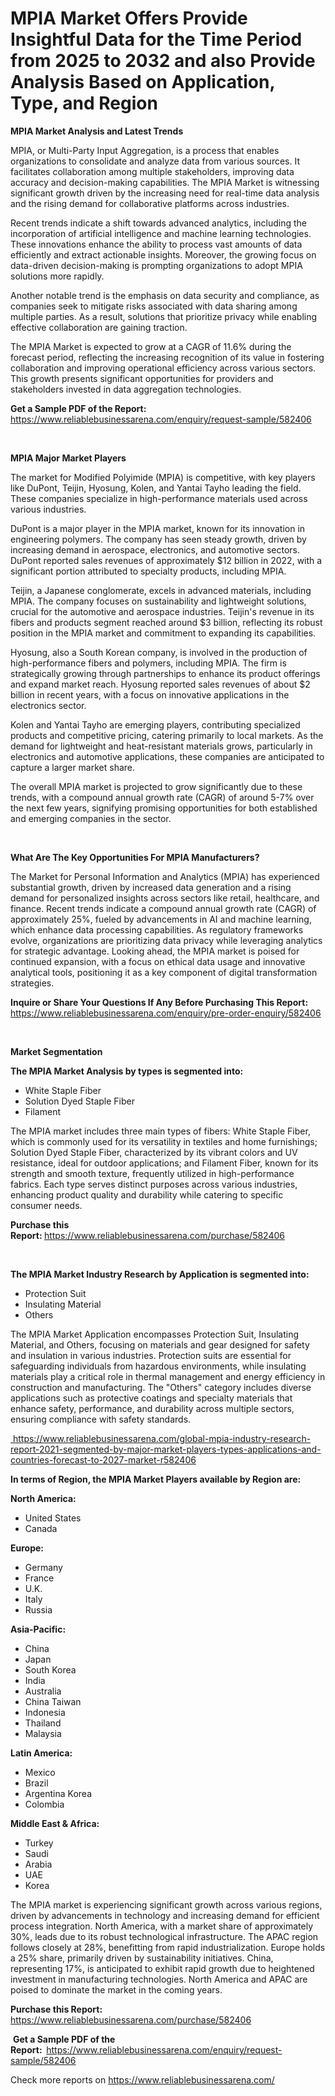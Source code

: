 <p><h1>MPIA Market Offers Provide Insightful Data for the Time Period from 2025 to 2032 and also Provide Analysis Based on Application, Type, and Region</h1></p><p><strong>MPIA Market Analysis and Latest Trends</strong></p>
<p><p>MPIA, or Multi-Party Input Aggregation, is a process that enables organizations to consolidate and analyze data from various sources. It facilitates collaboration among multiple stakeholders, improving data accuracy and decision-making capabilities. The MPIA Market is witnessing significant growth driven by the increasing need for real-time data analysis and the rising demand for collaborative platforms across industries.</p><p>Recent trends indicate a shift towards advanced analytics, including the incorporation of artificial intelligence and machine learning technologies. These innovations enhance the ability to process vast amounts of data efficiently and extract actionable insights. Moreover, the growing focus on data-driven decision-making is prompting organizations to adopt MPIA solutions more rapidly.</p><p>Another notable trend is the emphasis on data security and compliance, as companies seek to mitigate risks associated with data sharing among multiple parties. As a result, solutions that prioritize privacy while enabling effective collaboration are gaining traction.</p><p>The MPIA Market is expected to grow at a CAGR of 11.6% during the forecast period, reflecting the increasing recognition of its value in fostering collaboration and improving operational efficiency across various sectors. This growth presents significant opportunities for providers and stakeholders invested in data aggregation technologies.</p></p>
<p><strong>Get a Sample PDF of the Report:&nbsp;</strong> <a href="https://www.reliablebusinessarena.com/enquiry/request-sample/582406?utm_campaign=2198&utm_medium=2&utm_source=Github&utm_content=ia&utm_term=23032025&utm_id=mpia">https://www.reliablebusinessarena.com/enquiry/request-sample/582406</a></p>
<p>&nbsp;</p>
<p><strong>MPIA Major Market Players</strong></p>
<p><p>The market for Modified Polyimide (MPIA) is competitive, with key players like DuPont, Teijin, Hyosung, Kolen, and Yantai Tayho leading the field. These companies specialize in high-performance materials used across various industries.</p><p>DuPont is a major player in the MPIA market, known for its innovation in engineering polymers. The company has seen steady growth, driven by increasing demand in aerospace, electronics, and automotive sectors. DuPont reported sales revenues of approximately $12 billion in 2022, with a significant portion attributed to specialty products, including MPIA.</p><p>Teijin, a Japanese conglomerate, excels in advanced materials, including MPIA. The company focuses on sustainability and lightweight solutions, crucial for the automotive and aerospace industries. Teijin's revenue in its fibers and products segment reached around $3 billion, reflecting its robust position in the MPIA market and commitment to expanding its capabilities.</p><p>Hyosung, also a South Korean company, is involved in the production of high-performance fibers and polymers, including MPIA. The firm is strategically growing through partnerships to enhance its product offerings and expand market reach. Hyosung reported sales revenues of about $2 billion in recent years, with a focus on innovative applications in the electronics sector.</p><p>Kolen and Yantai Tayho are emerging players, contributing specialized products and competitive pricing, catering primarily to local markets. As the demand for lightweight and heat-resistant materials grows, particularly in electronics and automotive applications, these companies are anticipated to capture a larger market share.</p><p>The overall MPIA market is projected to grow significantly due to these trends, with a compound annual growth rate (CAGR) of around 5-7% over the next few years, signifying promising opportunities for both established and emerging companies in the sector.</p></p>
<p>&nbsp;</p>
<p><strong>What Are The Key Opportunities For MPIA Manufacturers?</strong></p>
<p><p>The Market for Personal Information and Analytics (MPIA) has experienced substantial growth, driven by increased data generation and a rising demand for personalized insights across sectors like retail, healthcare, and finance. Recent trends indicate a compound annual growth rate (CAGR) of approximately 25%, fueled by advancements in AI and machine learning, which enhance data processing capabilities. As regulatory frameworks evolve, organizations are prioritizing data privacy while leveraging analytics for strategic advantage. Looking ahead, the MPIA market is poised for continued expansion, with a focus on ethical data usage and innovative analytical tools, positioning it as a key component of digital transformation strategies.</p></p>
<p><strong>Inquire or Share Your Questions If Any Before Purchasing This Report:</strong> <a href="https://www.reliablebusinessarena.com/enquiry/pre-order-enquiry/582406?utm_campaign=2198&utm_medium=2&utm_source=Github&utm_content=ia&utm_term=23032025&utm_id=mpia">https://www.reliablebusinessarena.com/enquiry/pre-order-enquiry/582406</a></p>
<p>&nbsp;</p>
<p><strong>Market Segmentation</strong></p>
<p><strong>The MPIA Market Analysis by types is segmented into:</strong></p>
<p><ul><li>White Staple Fiber</li><li>Solution Dyed Staple Fiber</li><li>Filament</li></ul></p>
<p><p>The MPIA market includes three main types of fibers: White Staple Fiber, which is commonly used for its versatility in textiles and home furnishings; Solution Dyed Staple Fiber, characterized by its vibrant colors and UV resistance, ideal for outdoor applications; and Filament Fiber, known for its strength and smooth texture, frequently utilized in high-performance fabrics. Each type serves distinct purposes across various industries, enhancing product quality and durability while catering to specific consumer needs.</p></p>
<p><strong>Purchase this Report:&nbsp;</strong><a href="https://www.reliablebusinessarena.com/purchase/582406?utm_campaign=2198&utm_medium=2&utm_source=Github&utm_content=ia&utm_term=23032025&utm_id=mpia">https://www.reliablebusinessarena.com/purchase/582406</a></p>
<p>&nbsp;</p>
<p><strong>The MPIA Market Industry Research by Application is segmented into:</strong></p>
<p><ul><li>Protection Suit</li><li>Insulating Material</li><li>Others</li></ul></p>
<p><p>The MPIA Market Application encompasses Protection Suit, Insulating Material, and Others, focusing on materials and gear designed for safety and insulation in various industries. Protection suits are essential for safeguarding individuals from hazardous environments, while insulating materials play a critical role in thermal management and energy efficiency in construction and manufacturing. The "Others" category includes diverse applications such as protective coatings and specialty materials that enhance safety, performance, and durability across multiple sectors, ensuring compliance with safety standards.</p></p>
<p><a href="https://www.reliablebusinessarena.com/global-mpia-industry-research-report-2021-segmented-by-major-market-players-types-applications-and-countries-forecast-to-2027-market-r582406?utm_campaign=2198&utm_medium=2&utm_source=Github&utm_content=ia&utm_term=23032025&utm_id=mpia">&nbsp;https://www.reliablebusinessarena.com/global-mpia-industry-research-report-2021-segmented-by-major-market-players-types-applications-and-countries-forecast-to-2027-market-r582406</a></p>
<p><strong>In terms of Region, the MPIA Market Players available by Region are:</strong></p>
<p>
    <p> <strong> North America: </strong>
        <ul>
            <li>United States</li>
            <li>Canada</li>
        </ul>
        </p> 
    <p> <strong> Europe: </strong>
        <ul>
            <li>Germany</li>
            <li>France</li>
            <li>U.K.</li>
            <li>Italy</li>
            <li>Russia</li>
        </ul>
        </p> 
    <p> <strong> Asia-Pacific: </strong>
        <ul>
            <li>China</li>
            <li>Japan</li>
            <li>South Korea</li>
            <li>India</li>
            <li>Australia</li>
            <li>China Taiwan</li>
            <li>Indonesia</li>
            <li>Thailand</li>
            <li>Malaysia</li>
        </ul>
        </p> 
    <p> <strong> Latin America: </strong>
        <ul>
            <li>Mexico</li>
            <li>Brazil</li>
            <li>Argentina Korea</li>
            <li>Colombia</li>
        </ul>
        </p> 
    <p> <strong> Middle East & Africa: </strong>
        <ul>
            <li>Turkey</li>
            <li>Saudi</li>
            <li>Arabia</li>
            <li>UAE</li>
            <li>Korea</li>
        </ul>
    </p>
    </p>
<p><p>The MPIA market is experiencing significant growth across various regions, driven by advancements in technology and increasing demand for efficient process integration. North America, with a market share of approximately 30%, leads due to its robust technological infrastructure. The APAC region follows closely at 28%, benefitting from rapid industrialization. Europe holds a 25% share, primarily driven by sustainability initiatives. China, representing 17%, is anticipated to exhibit rapid growth due to heightened investment in manufacturing technologies. North America and APAC are poised to dominate the market in the coming years.</p></p>
<p><strong>Purchase this Report: </strong><a href="https://www.reliablebusinessarena.com/purchase/582406?utm_campaign=2198&utm_medium=2&utm_source=Github&utm_content=ia&utm_term=23032025&utm_id=mpia">https://www.reliablebusinessarena.com/purchase/582406</a></p>
<p>&nbsp;<strong>Get a Sample PDF of the Report:&nbsp;&nbsp;</strong><a href="https://www.reliablebusinessarena.com/enquiry/request-sample/582406?utm_campaign=2198&utm_medium=2&utm_source=Github&utm_content=ia&utm_term=23032025&utm_id=mpia">https://www.reliablebusinessarena.com/enquiry/request-sample/582406</a></p>
<p><strong></strong></p>
<p>Check more reports on <a href="https://www.reliablebusinessarena.com/?utm_campaign=2198&utm_medium=2&utm_source=Github&utm_content=ia&utm_term=23032025&utm_id=mpia">https://www.reliablebusinessarena.com/</a></p>